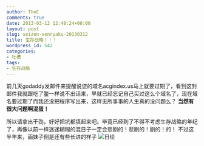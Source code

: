 ```yaml
---
author: TheC
comments: true
date: 2013-03-12 12:48:24+00:00
layout: post
slug: seizon-senryaku-20130312
title: 生存战略！！！
wordpress_id: 542
categories:
- 吐槽
tags:
- 生存战略
---
```


前几天godaddy发邮件来提醒说您的域名acgindex.us马上就要过期了，看到这封邮件我就跟吃了鳖一样说不出话来，早就已经忘记自己买过这么个域名了，现在域名要过期了而我还没把程序写出来，这样无所事事的人生真的没问题么？
**当然有很大问题啊混蛋！**

所以请拿出干劲，好好把坑都填起来吧。毕竟已经到了不得不考虑生存战略的年纪了，再像以前一样迷迷糊糊的混日子一定会悲剧的！悲剧的！剧的！的！
不过这半年来，画妹子倒是还有些长进的样子
![日绘](http://thec.u.qiniudn.com/AVH6Swe.jpg)
